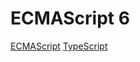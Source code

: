 # ECMAScript 6

[ECMAScript](http://www.ruanyifeng.com/blog/2014/04/ecmascript_6_primer.html)
[TypeScript](https://zh.wikipedia.org/wiki/TypeScript)
